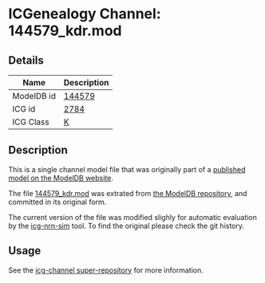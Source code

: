# ICGenealogy Channel: 144579\_kdr.mod

## Details

Name | Description
---- | -----------
ModelDB id | [144579](http://senselab.med.yale.edu/ModelDB/ShowModel.cshtml?model=144579)
ICG id | [2784](http://icg.neurotheory.ox.ac.uk/channels/1/2784)
ICG Class | [K](http://icg.neurotheory.ox.ac.uk/channels/1)

## Description

This is a single channel model file that was originally part of a [published model on the ModelDB website](http://senselab.med.yale.edu/mModelDB/ShowModel.cshtml?model=144579).


The file [144579\_kdr.mod](144579_kdr.mod) was extrated from [the ModelDB repository](http://senselab.med.yale.edu/ModelDB/ShowModel.cshtml?model=144579), and committed in its original form.

The current version of the file was modified slighly for automatic evaluation by the [icg-nrn-sim](https://github.com/icgenealogy/icg-nrn-sim) tool. To find the original please check the git history.


## Usage

See the [icg-channel super-repository](https://github.com/icgenealogy/icg-channels) for more information.